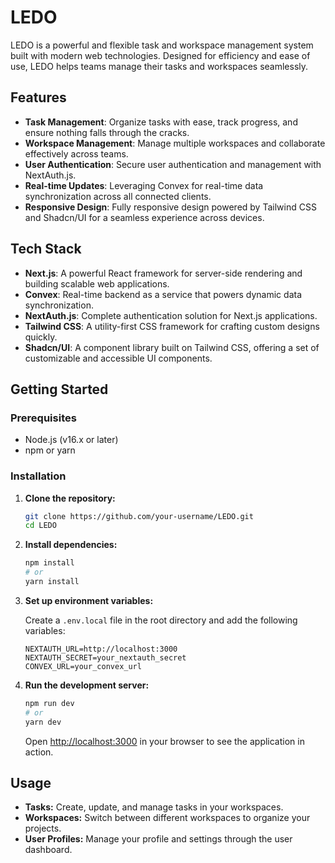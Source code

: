 # LEDO

LEDO is a powerful and flexible task and workspace management system built with modern web technologies. Designed for efficiency and ease of use, LEDO helps teams manage their tasks and workspaces seamlessly.

## Features

- **Task Management**: Organize tasks with ease, track progress, and ensure nothing falls through the cracks.
- **Workspace Management**: Manage multiple workspaces and collaborate effectively across teams.
- **User Authentication**: Secure user authentication and management with NextAuth.js.
- **Real-time Updates**: Leveraging Convex for real-time data synchronization across all connected clients.
- **Responsive Design**: Fully responsive design powered by Tailwind CSS and Shadcn/UI for a seamless experience across devices.

## Tech Stack

- **Next.js**: A powerful React framework for server-side rendering and building scalable web applications.
- **Convex**: Real-time backend as a service that powers dynamic data synchronization.
- **NextAuth.js**: Complete authentication solution for Next.js applications.
- **Tailwind CSS**: A utility-first CSS framework for crafting custom designs quickly.
- **Shadcn/UI**: A component library built on Tailwind CSS, offering a set of customizable and accessible UI components.

## Getting Started

### Prerequisites

- Node.js (v16.x or later)
- npm or yarn

### Installation

1. **Clone the repository:**

    ```bash
    git clone https://github.com/your-username/LEDO.git
    cd LEDO
    ```

2. **Install dependencies:**

    ```bash
    npm install
    # or
    yarn install
    ```

3. **Set up environment variables:**

    Create a `.env.local` file in the root directory and add the following variables:

    ```env
    NEXTAUTH_URL=http://localhost:3000
    NEXTAUTH_SECRET=your_nextauth_secret
    CONVEX_URL=your_convex_url
    ```

4. **Run the development server:**

    ```bash
    npm run dev
    # or
    yarn dev
    ```

    Open [http://localhost:3000](http://localhost:3000) in your browser to see the application in action.

## Usage

- **Tasks:** Create, update, and manage tasks in your workspaces.
- **Workspaces:** Switch between different workspaces to organize your projects.
- **User Profiles:** Manage your profile and settings through the user dashboard.
